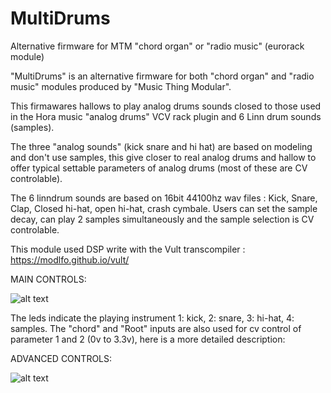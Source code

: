 # MultiDrums
Alternative firmware for MTM "chord organ" or "radio music" (eurorack module)

"MultiDrums" is an alternative firmware for both "chord organ" and "radio music" modules produced by "Music Thing Modular".

This firmawares hallows to play analog drums sounds closed to those used in the Hora music "analog drums" VCV rack plugin 
and 6 Linn drum sounds (samples).

The three "analog sounds" (kick snare and hi hat) are based on modeling and don't use samples, 
this give closer to real analog drums and hallow to offer typical settable parameters of analog drums (most of these are CV controlable).

The 6 linndrum sounds are based on 16bit 44100hz wav files : Kick, Snare, Clap, Closed hi-hat, open hi-hat, crash cymbale. 
Users can set the sample decay, can play 2 samples simultaneously and the sample selection is CV controlable.

This module used DSP write with the Vult transcompiler : https://modlfo.github.io/vult/


MAIN CONTROLS:

![alt text](https://github.com/HoRaMusic/MultiDrums/blob/master/modulePic.png)



The leds indicate the playing instrument 1: kick, 2: snare, 3: hi-hat, 4: samples.
The "chord" and "Root" inputs are also used for cv control of parameter 1 and 2 (0v to 3.3v), here is a more detailed description:




ADVANCED CONTROLS:

![alt text](https://github.com/HoRaMusic/RadioMusic-MultiDrums/blob/master/controlsF.png)





